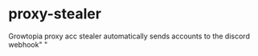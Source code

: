# proxy-stealer
Growtopia proxy acc stealer 
automatically sends accounts to the discord webhook"
"
